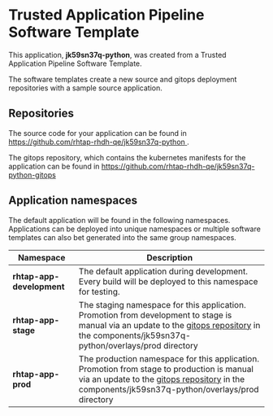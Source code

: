 # Trusted Application Pipeline Software Template

This application, **jk59sn37q-python**, was created from a Trusted Application Pipeline Software Template.

The software templates create a new source and gitops deployment repositories with a sample source application. 

## Repositories

The source code for your application can be found in [https://github.com/rhtap-rhdh-qe/jk59sn37q-python ](https://github.com/rhtap-rhdh-qe/jk59sn37q-python ).
 
The gitops repository, which contains the kubernetes manifests for the application can be found in 
[https://github.com/rhtap-rhdh-qe/jk59sn37q-python-gitops ](https://github.com/rhtap-rhdh-qe/jk59sn37q-python-gitops ) 

## Application namespaces 

The default application will be found in the following namespaces. Applications can be deployed into unique namespaces or multiple software templates can also bet generated into the same group namespaces.  

|  Namespace   |  Description   |  
| -------- | -------- |   
| **rhtap-app-development** | The default application during development. Every build will be deployed to this namespace for testing. | 
| **rhtap-app-stage** | The staging namespace for this application. Promotion from development to stage is manual via an update to the [gitops repository](https://github.com/rhtap-rhdh-qe/jk59sn37q-python-gitops ) in the components/jk59sn37q-python/overlays/prod directory |  
| **rhtap-app-prod** | The production namespace for this application. Promotion from stage to production is manual via an update to the [gitops repository](https://github.com/rhtap-rhdh-qe/jk59sn37q-python-gitops ) in the components/jk59sn37q-python/overlays/prod directory | 